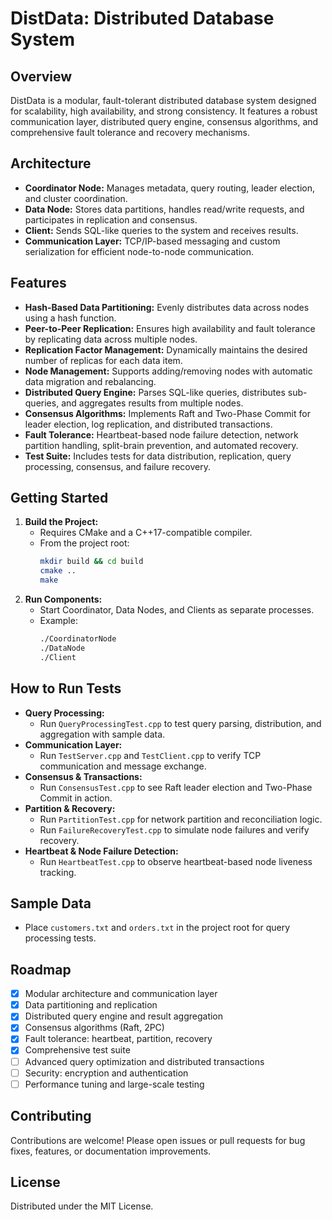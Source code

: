 # DistData: Distributed Database System

## Overview
DistData is a modular, fault-tolerant distributed database system designed for scalability, high availability, and strong consistency. It features a robust communication layer, distributed query engine, consensus algorithms, and comprehensive fault tolerance and recovery mechanisms.

## Architecture
- **Coordinator Node:** Manages metadata, query routing, leader election, and cluster coordination.
- **Data Node:** Stores data partitions, handles read/write requests, and participates in replication and consensus.
- **Client:** Sends SQL-like queries to the system and receives results.
- **Communication Layer:** TCP/IP-based messaging and custom serialization for efficient node-to-node communication.

## Features
- **Hash-Based Data Partitioning:** Evenly distributes data across nodes using a hash function.
- **Peer-to-Peer Replication:** Ensures high availability and fault tolerance by replicating data across multiple nodes.
- **Replication Factor Management:** Dynamically maintains the desired number of replicas for each data item.
- **Node Management:** Supports adding/removing nodes with automatic data migration and rebalancing.
- **Distributed Query Engine:** Parses SQL-like queries, distributes sub-queries, and aggregates results from multiple nodes.
- **Consensus Algorithms:** Implements Raft and Two-Phase Commit for leader election, log replication, and distributed transactions.
- **Fault Tolerance:** Heartbeat-based node failure detection, network partition handling, split-brain prevention, and automated recovery.
- **Test Suite:** Includes tests for data distribution, replication, query processing, consensus, and failure recovery.

## Getting Started
1. **Build the Project:**
   - Requires CMake and a C++17-compatible compiler.
   - From the project root:
     ```sh
     mkdir build && cd build
     cmake ..
     make
     ```
2. **Run Components:**
   - Start Coordinator, Data Nodes, and Clients as separate processes.
   - Example:
     ```sh
     ./CoordinatorNode
     ./DataNode
     ./Client
     ```

## How to Run Tests
- **Query Processing:**
  - Run `QueryProcessingTest.cpp` to test query parsing, distribution, and aggregation with sample data.
- **Communication Layer:**
  - Run `TestServer.cpp` and `TestClient.cpp` to verify TCP communication and message exchange.
- **Consensus & Transactions:**
  - Run `ConsensusTest.cpp` to see Raft leader election and Two-Phase Commit in action.
- **Partition & Recovery:**
  - Run `PartitionTest.cpp` for network partition and reconciliation logic.
  - Run `FailureRecoveryTest.cpp` to simulate node failures and verify recovery.
- **Heartbeat & Node Failure Detection:**
  - Run `HeartbeatTest.cpp` to observe heartbeat-based node liveness tracking.

## Sample Data
- Place `customers.txt` and `orders.txt` in the project root for query processing tests.

## Roadmap
- [x] Modular architecture and communication layer
- [x] Data partitioning and replication
- [x] Distributed query engine and result aggregation
- [x] Consensus algorithms (Raft, 2PC)
- [x] Fault tolerance: heartbeat, partition, recovery
- [x] Comprehensive test suite
- [ ] Advanced query optimization and distributed transactions
- [ ] Security: encryption and authentication
- [ ] Performance tuning and large-scale testing

## Contributing
Contributions are welcome! Please open issues or pull requests for bug fixes, features, or documentation improvements.

## License
Distributed under the MIT License. 
